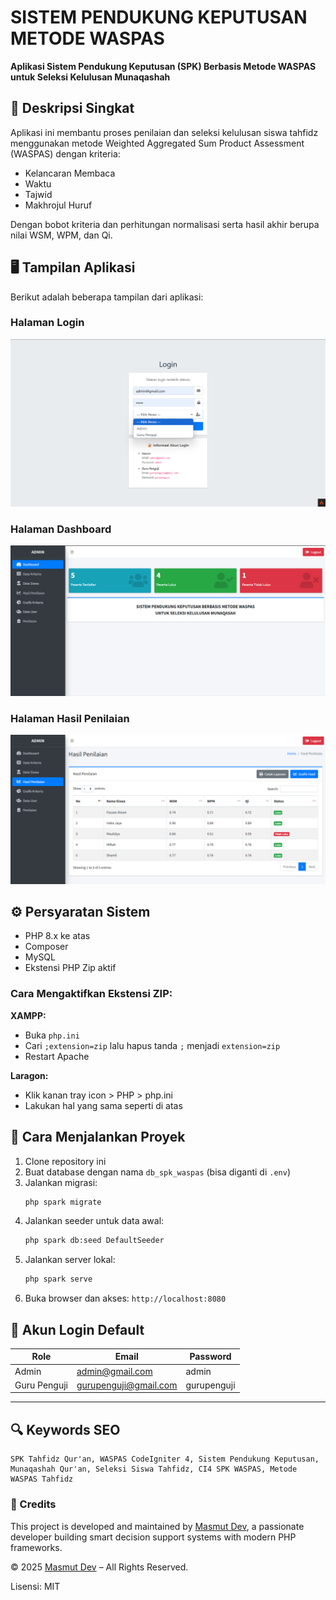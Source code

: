 # SISTEM PENDUKUNG KEPUTUSAN METODE WASPAS

**Aplikasi Sistem Pendukung Keputusan (SPK) Berbasis Metode WASPAS untuk Seleksi Kelulusan Munaqashah**

## 📌 Deskripsi Singkat

Aplikasi ini membantu proses penilaian dan seleksi kelulusan siswa tahfidz menggunakan metode Weighted Aggregated Sum Product Assessment (WASPAS) dengan kriteria:

- Kelancaran Membaca
- Waktu
- Tajwid
- Makhrojul Huruf

Dengan bobot kriteria dan perhitungan normalisasi serta hasil akhir berupa nilai WSM, WPM, dan Qi.

## 🖥️ Tampilan Aplikasi

Berikut adalah beberapa tampilan dari aplikasi:

### Halaman Login

![Dashboard](tampilan_login.png)

### Halaman Dashboard

![Dashboard](tampilan_dashboard.png)

### Halaman Hasil Penilaian

![Hasil Penilaian](tampilan_hasil_penilaian.png)

## ⚙️ Persyaratan Sistem

- PHP 8.x ke atas
- Composer
- MySQL
- Ekstensi PHP Zip aktif

### Cara Mengaktifkan Ekstensi ZIP:

**XAMPP:**

- Buka `php.ini`
- Cari `;extension=zip` lalu hapus tanda `;` menjadi `extension=zip`
- Restart Apache

**Laragon:**

- Klik kanan tray icon > PHP > php.ini
- Lakukan hal yang sama seperti di atas

## 🚀 Cara Menjalankan Proyek

1. Clone repository ini
2. Buat database dengan nama `db_spk_waspas` (bisa diganti di `.env`)
3. Jalankan migrasi:
   ```bash
   php spark migrate
   ```
4. Jalankan seeder untuk data awal:
   ```bash
   php spark db:seed DefaultSeeder
   ```
5. Jalankan server lokal:
   ```bash
   php spark serve
   ```
6. Buka browser dan akses: `http://localhost:8080`

## 👥 Akun Login Default

| Role         | Email                 | Password    |
| ------------ | --------------------- | ----------- |
| Admin        | admin@gmail.com       | admin       |
| Guru Penguji | gurupenguji@gmail.com | gurupenguji |

---

## 🔍 Keywords SEO

```
SPK Tahfidz Qur'an, WASPAS CodeIgniter 4, Sistem Pendukung Keputusan, Munaqashah Qur'an, Seleksi Siswa Tahfidz, CI4 SPK WASPAS, Metode WASPAS Tahfidz
```

### 📌 Credits

This project is developed and maintained by [Masmut Dev](https://masmutdev.com), a passionate developer building smart decision support systems with modern PHP frameworks.

© 2025 [Masmut Dev](https://masmutdev.com) – All Rights Reserved.

Lisensi: MIT
